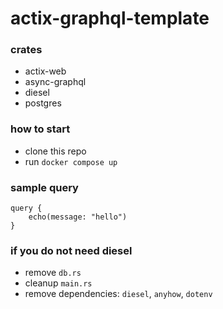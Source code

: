# actix-graphql-template
### crates
- actix-web
- async-graphql
- diesel
- postgres

### how to start
- clone this repo
- run `docker compose up`

### sample query
```
query {
    echo(message: "hello")
}
```

### if you do not need diesel
- remove `db.rs`
- cleanup `main.rs`
- remove dependencies: `diesel`, `anyhow`, `dotenv`
